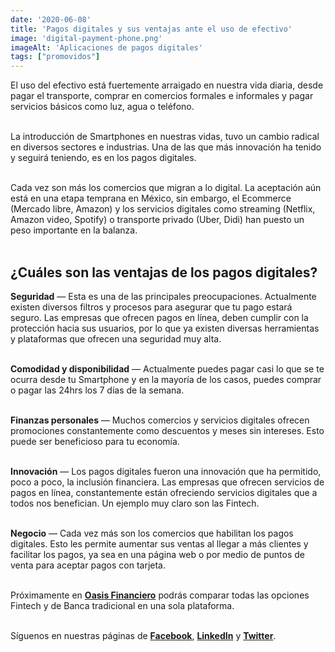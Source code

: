 ```yaml
--- 
date: '2020-06-08' 
title: 'Pagos digitales y sus ventajas ante el uso de efectivo' 
image: 'digital-payment-phone.png'
imageAlt: 'Aplicaciones de pagos digitales'
tags: ["promovidos"]
--- 
```


El uso del efectivo está fuertemente arraigado en nuestra vida diaria, desde pagar el transporte, comprar en comercios formales e informales y pagar servicios básicos como luz, agua o teléfono. <br/><br/>

La introducción de Smartphones en nuestras vidas, tuvo un cambio radical en diversos sectores e industrias. Una de las que más innovación ha tenido y seguirá teniendo, es en los pagos digitales. <br/><br/>

Cada vez son más los comercios que migran a lo digital. La aceptación aún está en una etapa temprana en México, sin embargo, el Ecommerce (Mercado libre, Amazon) y los servicios digitales como streaming (Netflix, Amazon video, Spotify) o transporte privado (Uber, Didi) han puesto un peso importante en la balanza. <br/><br/>

## ¿Cuáles son las ventajas de los pagos digitales? 

**Seguridad** — Esta es una de las principales preocupaciones. Actualmente existen diversos filtros y procesos para asegurar que tu pago estará seguro. Las empresas que ofrecen pagos en línea, deben cumplir con la protección hacia sus usuarios, por lo que ya existen diversas herramientas y plataformas que ofrecen una seguridad muy alta. <br/><br/>

**Comodidad y disponibilidad** — Actualmente puedes pagar casi lo que se te ocurra desde tu Smartphone y en la mayoría de los casos, puedes comprar o pagar las 24hrs los 7 días de la semana. <br/><br/>

**Finanzas personales** — Muchos comercios y servicios digitales ofrecen promociones constantemente como descuentos y meses sin intereses. Esto puede ser beneficioso para tu economía. <br/><br/>

**Innovación** — Los pagos digitales fueron una innovación que ha permitido, poco a poco, la inclusión financiera. Las empresas que ofrecen servicios de pagos en línea, constantemente están ofreciendo servicios digitales que a todos nos benefician. Un ejemplo muy claro son las Fintech. <br/><br/>

**Negocio** — Cada vez más son los comercios que habilitan los pagos digitales. Esto les permite aumentar sus ventas al llegar a más clientes y facilitar los pagos, ya sea en una página web o por medio de puntos de venta para aceptar pagos con tarjeta. <br/><br/>

Próximamente en **[Oasis Financiero](https://www.oasisfinanciero.mx)** podrás comparar todas las opciones Fintech y de Banca tradicional en una sola plataforma. <br/><br/>

Síguenos en nuestras páginas de **[Facebook](https://facebook.com/oasisfinanciero)**, **[LinkedIn](https://www.linkedin.com/company/oasisfinanciero/)** y **[Twitter](https://twitter.com/oasisfintech)**.